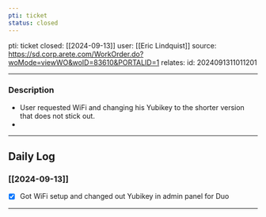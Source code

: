 ```yaml
---
pti: ticket
status: closed
---
```

pti: ticket 
closed: [[2024-09-13]]
user: [[Eric Lindquist]]
source: https://sd.corp.arete.com/WorkOrder.do?woMode=viewWO&woID=83610&PORTALID=1
relates: 
id: 2024091311011201

---
### Description
- User requested WiFi and changing his Yubikey to the shorter version that does not stick out.
-

---
## Daily Log
### [[2024-09-13]]
- [x] Got WiFi setup and changed out Yubikey in admin panel for Duo
---




